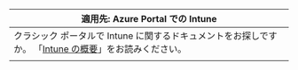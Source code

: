 |                                                           適用先: Azure Portal での Intune                                                            |
|-------------------------------------------------------------------------------------------------------------------------------------------------------------|
| クラシック ポータルで Intune に関するドキュメントをお探しですか。 「[Intune の概要](/intune/introduction-intune?toc=/intune-classic/toc.json)」をお読みください。 |
|                                                                                                                                                             |


